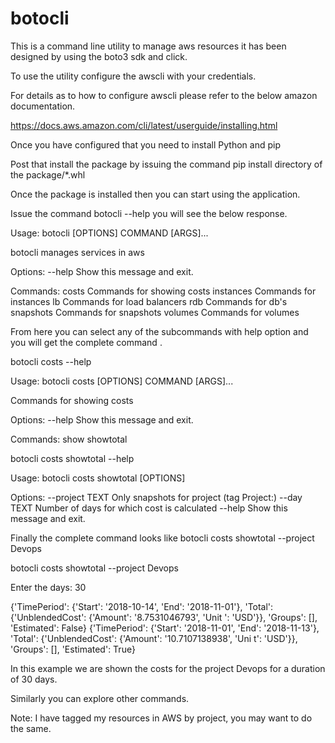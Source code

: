 # botocli

This is a command line utility to manage aws resources it has been designed by using the boto3 sdk and click.

To use the utility configure the awscli with your credentials.

For details as to how to configure awscli please refer to the below amazon documentation.

https://docs.aws.amazon.com/cli/latest/userguide/installing.html

Once you have configured that you need to install Python and pip

Post that install the package by issuing the command pip install directory of the package/*.whl

Once the package is installed then you can start using the application.

Issue the command botocli --help you will see the below response.

Usage: botocli [OPTIONS] COMMAND [ARGS]...

  botocli manages services in aws

Options:
  --help  Show this message and exit.

Commands:
  costs      Commands for showing costs
  instances  Commands for instances
  lb         Commands for load balancers
  rdb        Commands for db's
  snapshots  Commands for snapshots
  volumes    Commands for volumes

From here you can select any of the subcommands with help option and you will get the complete command .

botocli costs --help

Usage: botocli costs [OPTIONS] COMMAND [ARGS]...

  Commands for showing costs

Options:
  --help  Show this message and exit.

Commands:
  show
  showtotal

botocli costs showtotal --help

Usage: botocli costs showtotal [OPTIONS]

Options:
  --project TEXT  Only snapshots for project (tag Project:<name>)
  --day TEXT      Number of days for which cost is calculated
  --help          Show this message and exit.



Finally the complete command looks like botocli costs showtotal --project Devops

botocli costs showtotal --project Devops

Enter the days: 30

{'TimePeriod': {'Start': '2018-10-14', 'End': '2018-11-01'}, 'Total': {'UnblendedCost': {'Amount': '8.7531046793', 'Unit
': 'USD'}}, 'Groups': [], 'Estimated': False}
{'TimePeriod': {'Start': '2018-11-01', 'End': '2018-11-13'}, 'Total': {'UnblendedCost': {'Amount': '10.7107138938', 'Uni
t': 'USD'}}, 'Groups': [], 'Estimated': True}  

In this example we are shown the costs for the project Devops for a duration of 30 days.

Similarly you can explore other commands.

Note: I have tagged my resources in AWS by project, you may want to do the same.
